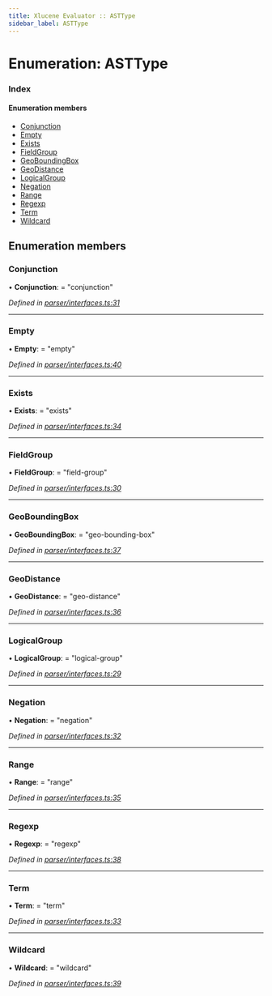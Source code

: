 ```yaml
---
title: Xlucene Evaluator :: ASTType
sidebar_label: ASTType
---
```


# Enumeration: ASTType

### Index

#### Enumeration members

* [Conjunction](asttype.md#conjunction)
* [Empty](asttype.md#empty)
* [Exists](asttype.md#exists)
* [FieldGroup](asttype.md#fieldgroup)
* [GeoBoundingBox](asttype.md#geoboundingbox)
* [GeoDistance](asttype.md#geodistance)
* [LogicalGroup](asttype.md#logicalgroup)
* [Negation](asttype.md#negation)
* [Range](asttype.md#range)
* [Regexp](asttype.md#regexp)
* [Term](asttype.md#term)
* [Wildcard](asttype.md#wildcard)

## Enumeration members

###  Conjunction

• **Conjunction**: = "conjunction"

*Defined in [parser/interfaces.ts:31](https://github.com/terascope/teraslice/blob/7cdb60b1/packages/xlucene-evaluator/src/parser/interfaces.ts#L31)*

___

###  Empty

• **Empty**: = "empty"

*Defined in [parser/interfaces.ts:40](https://github.com/terascope/teraslice/blob/7cdb60b1/packages/xlucene-evaluator/src/parser/interfaces.ts#L40)*

___

###  Exists

• **Exists**: = "exists"

*Defined in [parser/interfaces.ts:34](https://github.com/terascope/teraslice/blob/7cdb60b1/packages/xlucene-evaluator/src/parser/interfaces.ts#L34)*

___

###  FieldGroup

• **FieldGroup**: = "field-group"

*Defined in [parser/interfaces.ts:30](https://github.com/terascope/teraslice/blob/7cdb60b1/packages/xlucene-evaluator/src/parser/interfaces.ts#L30)*

___

###  GeoBoundingBox

• **GeoBoundingBox**: = "geo-bounding-box"

*Defined in [parser/interfaces.ts:37](https://github.com/terascope/teraslice/blob/7cdb60b1/packages/xlucene-evaluator/src/parser/interfaces.ts#L37)*

___

###  GeoDistance

• **GeoDistance**: = "geo-distance"

*Defined in [parser/interfaces.ts:36](https://github.com/terascope/teraslice/blob/7cdb60b1/packages/xlucene-evaluator/src/parser/interfaces.ts#L36)*

___

###  LogicalGroup

• **LogicalGroup**: = "logical-group"

*Defined in [parser/interfaces.ts:29](https://github.com/terascope/teraslice/blob/7cdb60b1/packages/xlucene-evaluator/src/parser/interfaces.ts#L29)*

___

###  Negation

• **Negation**: = "negation"

*Defined in [parser/interfaces.ts:32](https://github.com/terascope/teraslice/blob/7cdb60b1/packages/xlucene-evaluator/src/parser/interfaces.ts#L32)*

___

###  Range

• **Range**: = "range"

*Defined in [parser/interfaces.ts:35](https://github.com/terascope/teraslice/blob/7cdb60b1/packages/xlucene-evaluator/src/parser/interfaces.ts#L35)*

___

###  Regexp

• **Regexp**: = "regexp"

*Defined in [parser/interfaces.ts:38](https://github.com/terascope/teraslice/blob/7cdb60b1/packages/xlucene-evaluator/src/parser/interfaces.ts#L38)*

___

###  Term

• **Term**: = "term"

*Defined in [parser/interfaces.ts:33](https://github.com/terascope/teraslice/blob/7cdb60b1/packages/xlucene-evaluator/src/parser/interfaces.ts#L33)*

___

###  Wildcard

• **Wildcard**: = "wildcard"

*Defined in [parser/interfaces.ts:39](https://github.com/terascope/teraslice/blob/7cdb60b1/packages/xlucene-evaluator/src/parser/interfaces.ts#L39)*
